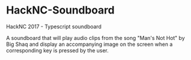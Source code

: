 # HackNC-Soundboard
HackNC 2017 - Typescript soundboard

A soundboard that will play audio clips from the song "Man's Not Hot" by Big Shaq and display an accompanying image 
on the screen when a corresponding key is pressed by the user.
